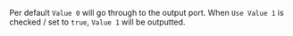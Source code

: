 Per default `Value 0` will go through to the output port.
When `Use Value 1` is checked / set to `true`, `Value 1` will be outputted.
